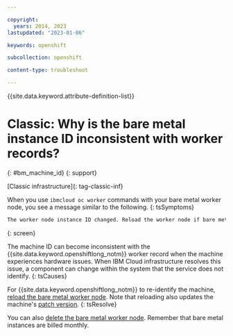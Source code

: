 ```yaml
---

copyright: 
  years: 2014, 2023
lastupdated: "2023-01-06"

keywords: openshift

subcollection: openshift

content-type: troubleshoot

---
```


{{site.data.keyword.attribute-definition-list}}




# Classic: Why is the bare metal instance ID inconsistent with worker records?
{: #bm_machine_id}
{: support}



[Classic infrastructure]{: tag-classic-inf}



When you use `ibmcloud oc worker` commands with your bare metal worker node, you see a message similar to the following.
{: tsSymptoms}

```sh
The worker node instance ID changed. Reload the worker node if bare metal hardware was serviced.
```
{: screen}


The machine ID can become inconsistent with the {{site.data.keyword.openshiftlong_notm}} worker record when the machine experiences hardware issues. When IBM Cloud infrastructure resolves this issue, a component can change within the system that the service does not identify.
{: tsCauses}


For {{site.data.keyword.openshiftlong_notm}} to re-identify the machine, [reload the bare metal worker node](/docs/openshift?topic=openshift-kubernetes-service-cli#cs_worker_reload). Note that reloading also updates the machine's [patch version](/docs/containers?topic=containers-changelog).
{: tsResolve}

You can also [delete the bare metal worker node](/docs/openshift?topic=openshift-kubernetes-service-cli#cs_cluster_rm). Remember that bare metal instances are billed monthly.






